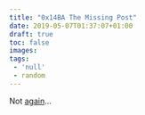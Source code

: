 ```yaml
---
title: "0x14BA The Missing Post"
date: 2019-05-07T01:37:07+01:00
draft: true
toc: false
images:
tags:
 - 'null'
 - random
---
```


Not [again](https://en.wikipedia.org/wiki/Leisure_Suit_Larry#Unreleased_games)...
